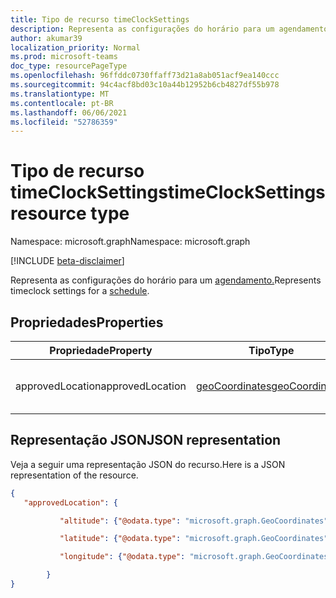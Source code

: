 ```yaml
---
title: Tipo de recurso timeClockSettings
description: Representa as configurações do horário para um agendamento.
author: akumar39
localization_priority: Normal
ms.prod: microsoft-teams
doc_type: resourcePageType
ms.openlocfilehash: 96ffddc0730ffaff73d21a8ab051acf9ea140ccc
ms.sourcegitcommit: 94c4acf8bd03c10a44b12952b6cb4827df55b978
ms.translationtype: MT
ms.contentlocale: pt-BR
ms.lasthandoff: 06/06/2021
ms.locfileid: "52786359"
---
```

# <a name="timeclocksettings-resource-type"></a><span data-ttu-id="66077-103">Tipo de recurso timeClockSettings</span><span class="sxs-lookup"><span data-stu-id="66077-103">timeClockSettings resource type</span></span>

<span data-ttu-id="66077-104">Namespace: microsoft.graph</span><span class="sxs-lookup"><span data-stu-id="66077-104">Namespace: microsoft.graph</span></span>

[!INCLUDE [beta-disclaimer](../../includes/beta-disclaimer.md)]

<span data-ttu-id="66077-105">Representa as configurações do horário para um [agendamento.](schedule.md)</span><span class="sxs-lookup"><span data-stu-id="66077-105">Represents timeclock settings for a [schedule](schedule.md).</span></span>

## <a name="properties"></a><span data-ttu-id="66077-106">Propriedades</span><span class="sxs-lookup"><span data-stu-id="66077-106">Properties</span></span>
|<span data-ttu-id="66077-107">Propriedade</span><span class="sxs-lookup"><span data-stu-id="66077-107">Property</span></span>               |<span data-ttu-id="66077-108">Tipo</span><span class="sxs-lookup"><span data-stu-id="66077-108">Type</span></span>           |<span data-ttu-id="66077-109">Descrição</span><span class="sxs-lookup"><span data-stu-id="66077-109">Description</span></span>                                                                |
|-----------------------|---------------|---------------------------------------------------------------------------|
| <span data-ttu-id="66077-110">approvedLocation</span><span class="sxs-lookup"><span data-stu-id="66077-110">approvedLocation</span></span> | [<span data-ttu-id="66077-111">geoCoordinates</span><span class="sxs-lookup"><span data-stu-id="66077-111">geoCoordinates</span></span>](geocoordinates.md)  |<span data-ttu-id="66077-112">O local aprroved do **timeClock**.</span><span class="sxs-lookup"><span data-stu-id="66077-112">The aprroved location of the **timeClock**.</span></span> |


## <a name="json-representation"></a><span data-ttu-id="66077-113">Representação JSON</span><span class="sxs-lookup"><span data-stu-id="66077-113">JSON representation</span></span>

<span data-ttu-id="66077-114">Veja a seguir uma representação JSON do recurso.</span><span class="sxs-lookup"><span data-stu-id="66077-114">Here is a JSON representation of the resource.</span></span>

<!-- {
  "blockType": "resource",
  "keyProperty": "id",
  "@odata.type": "microsoft.graph.timeClockSettings"
}-->
```json
{ 
   "approvedLocation": {

           "altitude": {"@odata.type": "microsoft.graph.GeoCoordinates"},

           "latitude": {"@odata.type": "microsoft.graph.GeoCoordinates"},

           "longitude": {"@odata.type": "microsoft.graph.GeoCoordinates"}

        }
}
```


<!-- uuid: 8fcb5dbc-d5aa-4681-8e31-b001d5168d79
2015-10-25 14:57:30 UTC -->
<!--
{
  "type": "#page.annotation",
  "description": "timeClockSettings resource",
  "keywords": "",
  "section": "documentation",
  "tocPath": "",
  "suppressions": []
}
-->
